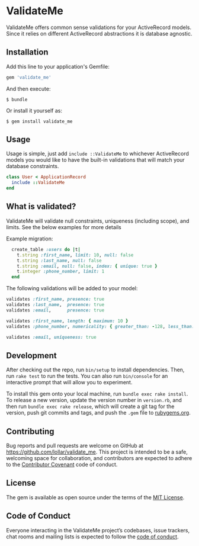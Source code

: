 # ValidateMe

ValidateMe offers common sense validations for your ActiveRecord models. Since it relies on different ActiveRecord abstractions it is database agnostic.

## Installation

Add this line to your application's Gemfile:

```ruby
gem 'validate_me'
```

And then execute:

    $ bundle

Or install it yourself as:

    $ gem install validate_me

## Usage

Usage is simple, just add `include ::ValidateMe` to whichever ActiveRecord models you would like to have the built-in validations that will match your database constraints.

```ruby
class User < ApplicationRecord
  include ::ValidateMe
end
```

## What is validated?

ValidateMe will validate null constraints, uniqueness (including scope), and limits. See the below examples for more details

Example migration:

```ruby
  create_table :users do |t|
    t.string :first_name, limit: 10, null: false
    t.string :last_name, null: false
    t.string :email, null: false, index: { unique: true }
    t.integer :phone_number, limit: 1
  end
```

The following validations will be added to your model:

```ruby
validates :first_name, presence: true
validates :last_name,  presence: true
validates :email,      presence: true

validates :first_name, length: { maximum: 10 }
validates :phone_number, numericality: { greater_than: -128, less_than: 127 }, allow_nil: true

validates :email, uniqueness: true
```

## Development

After checking out the repo, run `bin/setup` to install dependencies. Then, run `rake test` to run the tests. You can also run `bin/console` for an interactive prompt that will allow you to experiment.

To install this gem onto your local machine, run `bundle exec rake install`. To release a new version, update the version number in `version.rb`, and then run `bundle exec rake release`, which will create a git tag for the version, push git commits and tags, and push the `.gem` file to [rubygems.org](https://rubygems.org).

## Contributing

Bug reports and pull requests are welcome on GitHub at https://github.com/lollar/validate_me. This project is intended to be a safe, welcoming space for collaboration, and contributors are expected to adhere to the [Contributor Covenant](http://contributor-covenant.org) code of conduct.

## License

The gem is available as open source under the terms of the [MIT License](https://opensource.org/licenses/MIT).

## Code of Conduct

Everyone interacting in the ValidateMe project’s codebases, issue trackers, chat rooms and mailing lists is expected to follow the [code of conduct](https://github.com/lollar/validate_me/blob/master/CODE_OF_CONDUCT.md).
